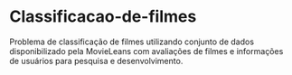 # Classificacao-de-filmes
Problema de classificação de filmes utilizando conjunto de dados disponibilizado pela MovieLeans com avaliações de filmes e informações de usuários para pesquisa e desenvolvimento.
